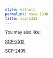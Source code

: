 ```yaml
---
style: default
permalink: Xscp-1338
title: scp-1338
---
```

You may also like:

[SCP-2512](http://scp-wiki.net/scp-2512)

[SCP-2495](http://scp-wiki.net/scp-2495)
